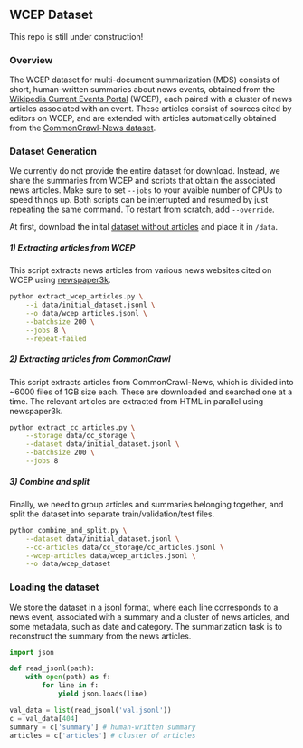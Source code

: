 ## WCEP Dataset
This repo is still under construction!
### Overview
The WCEP dataset for multi-document summarization (MDS)  consists of short, human-written summaries about news events, obtained from the [Wikipedia Current Events Portal](https://en.wikipedia.org/wiki/Portal:Current_events "Wikipedia Current Events Portal") (WCEP), each paired with a cluster of news articles associated with an event. These articles consist of sources cited by editors on WCEP, and are extended with articles automatically obtained from the [CommonCrawl-News dataset](https://commoncrawl.org/2016/10/news-dataset-available/ "CommonCrawl News dataset").
### Dataset Generation
We currently do not provide the entire dataset for download. Instead, we share the summaries from WCEP and scripts that obtain the associated news articles. Make sure to set `--jobs` to your avaible number of CPUs to speed things up. Both scripts can be interrupted and resumed by just repeating the same command. To restart from scratch, add `--override`.

At first, download the inital [dataset without articles](https://drive.google.com/file/d/1LGYFKGzCgvdllwIQHDF5qSxtan1Y0Re9/view?usp=sharing "dataset without articles") and place it in `/data`.
##### 1) Extracting articles from WCEP
This script extracts news articles from various news websites cited on WCEP using [newspaper3k](https://github.com/codelucas/newspaper "newspaper3k").
```bash
python extract_wcep_articles.py \
    --i data/initial_dataset.jsonl \
    --o data/wcep_articles.jsonl \
    --batchsize 200 \
    --jobs 8 \
    --repeat-failed
```
##### 2) Extracting articles from CommonCrawl
This script extracts articles from CommonCrawl-News, which is divided into ~6000 files of 1GB size each. These are downloaded and searched one at a time. The relevant articles are extracted from HTML in parallel using newspaper3k.
```bash
python extract_cc_articles.py \
    --storage data/cc_storage \
    --dataset data/initial_dataset.jsonl \
    --batchsize 200 \
    --jobs 8
```

##### 3) Combine and split
Finally, we need to group articles and summaries belonging together, and split the dataset into separate train/validation/test files.
```bash
python combine_and_split.py \
    --dataset data/initial_dataset.jsonl \
    --cc-articles data/cc_storage/cc_articles.jsonl \
    --wcep-articles data/wcep_articles.jsonl \
    --o data/wcep_dataset
```

### Loading the dataset
We store the dataset in a jsonl format, where each line corresponds to a news event, associated with a summary and a cluster of news articles, and some metadata, such as date and category. The summarization task is to reconstruct the summary from the news articles.

```python
import json

def read_jsonl(path):
    with open(path) as f:
        for line in f:
            yield json.loads(line)

val_data = list(read_jsonl('val.jsonl'))
c = val_data[404]
summary = c['summary'] # human-written summary
articles = c['articles'] # cluster of articles
```